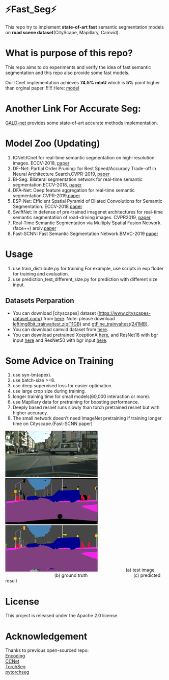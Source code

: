 

# :zap:Fast_Seg:zap:

This repo try to implement **state-of-art fast** semantic segmentation models on **road scene dataset**(CityScape, 
Mapillary, Camvid).


# What is purpose of this repo?
This repo aims to do experiments and verify the idea of fast semantic segmentation and this repo
also provide some fast models.  
 
Our ICnet implementation achieves **74.5% mIoU** which is **5%** point higher than orginal paper. !!!!! Here: [model](https://drive.google.com/open?id=1A6z87_GCHEuKeZfbGpEvnkZ0POdW2Q_U)

# Another Link For Accurate Seg: 
[GALD-net](https://github.com/lxtGH/GALD-Net) provides some state-of-art accurate methods implementation.   

# Model Zoo (Updating)
1. ICNet:ICnet for real-time semantic segmentation on high-resolution images. ECCV-2018, [paper](https://arxiv.org/abs/1704.08545) 
2. DF-Net: Partial Order Pruning: for Best Speed/Accuracy Trade-off in Neural Architecture Search.CVPR-2019, [paper](https://arxiv.org/abs/1903.03777)   
3. Bi-Seg: Bilateral segmentation network for real-time semantic segmentation.ECCV-2018, [paper](https://arxiv.org/pdf/1808.00897.pdf)  
4. DFA-Net: Deep feature aggregation for real-time semantic segmentation.CVPR-2019,[paper](https://arxiv.org/abs/1904.02216)  
5. ESP-Net: Efficient Spatial Pyramid of Dilated Convolutions for Semantic Segmentation. ECCV-2018,[paper](https://arxiv.org/abs/1803.06815)  
6. SwiftNet: In defense of pre-trained imagenet architectures for real-time semantic segmentation of road-driving images. CVPR2019, [paper](http://openaccess.thecvf.com/content_CVPR_2019/papers/Orsic_In_Defense_of_Pre-Trained_ImageNet_Architectures_for_Real-Time_Semantic_Segmentation_CVPR_2019_paper.pdf)  
7. Real-Time Semantic Segmentation via Multiply Spatial Fusion Network.(face++) arxiv,[paper](https://arxiv.org/abs/1911.07217)  
8. Fast-SCNN: Fast Semantic Segmentation Network.BMVC-2019 [paper](https://arxiv.org/abs/1902.04502)  





# Usage
1. use train_distribute.py for training For example, use scripts in exp floder for training and evaluation.
2. use prediction_test_different_size.py for prediction with different size input.


## Datasets Perparation
- You can download [cityscapes] dataset (https://www.cityscapes-dataset.com/) from [here](https://www.cityscapes-dataset.com/downloads/). Note: please download [leftImg8bit_trainvaltest.zip(11GB)](https://www.cityscapes-dataset.com/file-handling/?packageID=4) and [gtFine_trainvaltest(241MB)](https://www.cityscapes-dataset.com/file-handling/?packageID=1).
- You can download camvid dataset from [here](https://github.com/alexgkendall/SegNet-Tutorial/tree/master/CamVid).
- You can download pretrained XceptionA [here](), and ResNet18 with bgr input [here]() and ResNet50 with bgr input [here]().


# Some Advice on Training
1. use syn-bn(apex).
2. use batch-size >=8.
3. use deep supervised loss for easier optimation.
4. use large crop size during training. 
5. longer training time for small models(60,000 interaction or more).
6. use Mapillary data for pretraining for boosting performance.
7. Deeply based resnet runs slowly than torch pretrained resnet but with higher accuracy.
8. The small network doesn't need ImageNet pretraining if training longer time on Cityscape.(Fast-SCNN paper)


<img src="./data/fig/frankfurt_000000_002196_leftImg8bit.png" width="290" /><img src="./data/fig/frankfurt_000000_002196_gtFine_color.png" width="290" /><img src="./data/fig/frankfurt_000000_002196_leftImg8bit_pred.png" width="290" />
&emsp;&emsp;&emsp;&emsp;&emsp;&emsp;(a) test image &emsp;&emsp;&emsp;&emsp;&emsp;&emsp;&emsp;&emsp;&emsp;&emsp;&emsp;(b) ground truth &emsp;&emsp;&emsp;&emsp;&emsp;&emsp;&emsp;&emsp;&emsp;&emsp;(c) predicted result

# License
This project is released under the Apache 2.0 license.




# Acknowledgement

Thanks to previous open-sourced repo:  
[Encoding](https://github.com/zhanghang1989/PyTorch-Encoding)    
[CCNet](https://github.com/speedinghzl/CCNet)   
[TorchSeg](https://github.com/ycszen/TorchSeg)  
[pytorchseg](https://github.com/meetshah1995/pytorch-semseg) 
